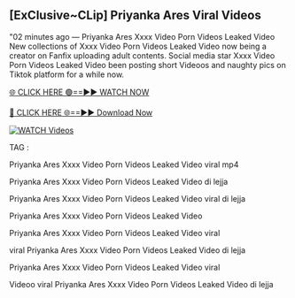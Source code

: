 ## [ExClusive~CLip] Priyanka Ares Viral Videos


"02 minutes ago —  Priyanka Ares Xxxx Video Porn Videos Leaked Video New collections of   Xxxx Video Porn Videos Leaked Video now being a creator on Fanfix uploading adult contents. Social media star   Xxxx Video Porn Videos Leaked Video been posting short Videoos and naughty pics on Tiktok platform for a while now.


[🌐 CLICK HERE 🟢==►► WATCH NOW](https://cutt.ly/mrqM9kNd)

[🔴 CLICK HERE 🌐==►► Download Now](https://cutt.ly/mrqM9kNd)

[![WATCH Videos](https://i.imgur.com/dJHk4Zq.gif)](https://cutt.ly/mrqM9kNd)


TAG :

Priyanka Ares Xxxx Video Porn Videos Leaked Video viral mp4

Priyanka Ares Xxxx Video Porn Videos Leaked Video di lejja

Priyanka Ares Xxxx Video Porn Videos Leaked Video viral di lejja

Priyanka Ares Xxxx Video Porn Videos Leaked Video

Priyanka Ares Xxxx Video Porn Videos Leaked Video viral

viral Priyanka Ares Xxxx Video Porn Videos Leaked Video di lejja

Priyanka Ares Xxxx Video Porn Videos Leaked Video viral

Videoo viral Priyanka Ares Xxxx Video Porn Videos Leaked Video di lejja
